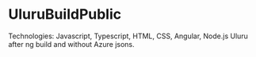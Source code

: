 # UluruBuildPublic

Technologies: Javascript, Typescript, HTML, CSS, Angular, Node.js
Uluru after ng build and without Azure jsons.
